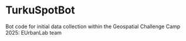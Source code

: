 # TurkuSpotBot
Bot code for initial data collection within the Geospatial Challenge Camp 2025: EUrbanLab team
